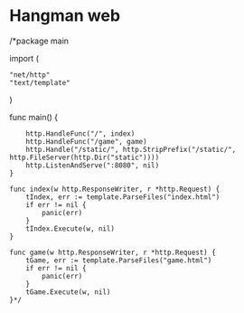 # Hangman web

/*package main

import (

	"net/http"
	"text/template"

)

func main() {

		http.HandleFunc("/", index)
		http.HandleFunc("/game", game)
		http.Handle("/static/", http.StripPrefix("/static/", http.FileServer(http.Dir("static"))))
		http.ListenAndServe(":8080", nil)
	}

	func index(w http.ResponseWriter, r *http.Request) {
		tIndex, err := template.ParseFiles("index.html")
		if err != nil {
			panic(err)
		}
		tIndex.Execute(w, nil)
	}

	func game(w http.ResponseWriter, r *http.Request) {
		tGame, err := template.ParseFiles("game.html")
		if err != nil {
			panic(err)
		}
		tGame.Execute(w, nil)
	}*/


